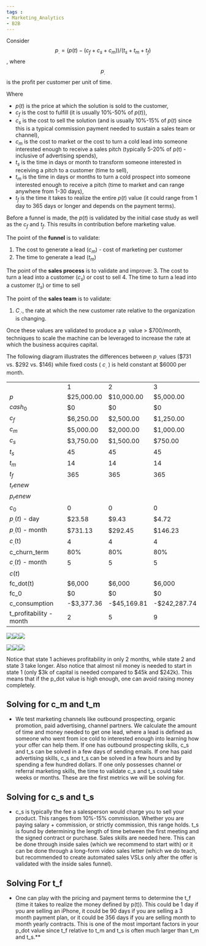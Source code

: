 ```yaml
---
tags : 
- Marketing_Analytics
- B2B
---
```



Consider  
$$p_. = (p(t) - (c_f + c_s + c_m))/(t_s + t_m + t_f)$$
, where $$p_.$$ is the profit per customer per unit of time. 

  

Where 
- $p(t)$ is the price at which the solution is sold to the customer, 
- $c_f$ is the cost to fulfill (it is usually 10%-50% of $p(t)$), 
- $c_s$ is the cost to sell the solution (and is usually 10%-15% of $p(t)$ since this is a typical commission payment needed to sustain a sales team or channel),
- $c_m$ is the cost to market or the cost to turn a cold lead into someone interested enough to receive a sales pitch (typically 5-20% of p(t) - inclusive of advertising spends), 
- $t_s$ is the time in days or month to transform someone interested in receiving a pitch to a customer (time to sell), 
- $t_m$ is the time in days or months to turn a cold prospect into someone interested enough to receive a pitch (time to market and can range anywhere from 1-30 days), 
- $t_f$ is the time it takes to realize the entire $p(t)$ value (it could range from 1 day to 365 days or longer and depends on the payment terms). 

  
Before a funnel is made, the $p(t)$ is validated by the initial case study as well as the $c_f$ and $t_f$. This results in contribution before marketing value. 

  
  The point of the **funnel** is to validate: 
1. The cost to generate a lead ($c_m$) - cost of marketing per customer 
2. The time to generate a lead ($t_m$)


The point of the **sales process** is to validate and improve:
3. The cost to turn a lead into a customer ($c_s$) or cost to sell
4. The time to turn a lead into a customer ($t_s$) or time to sell

The point of the **sales team** is to validate: 
1. $C_..$, the rate at which the new customer rate relative to the organization is changing. 
    

Once these values are validated to produce a $p_.$ value > $700/month, techniques to scale the machine can be leveraged to increase the rate at which the business acquires capital. 

  The following diagram illustrates the differences between $p_.$ values ($731 vs. $292 vs. $146) while fixed costs ( $c_.$ ) is held constant at $6000 per month. 

  
|                         |            |             |              |
| ----------------------- | ---------- | ----------- | ------------ |
|                         | 1          | 2           | 3            |
| $p$                     | $25,000.00 | $10,000.00  | $5,000.00    |
| $cash_0$                | $0         | $0          | $0           |
| $c_f$                   | $6,250.00  | $2,500.00   | $1,250.00    |
| $c_m$                   | $5,000.00  | $2,000.00   | $1,000.00    |
| $c_s$                   | $3,750.00  | $1,500.00   | $750.00      |
| $t_s$                   | 45         | 45          | 45           |
| $t_m$                   | 14         | 14          | 14           |
| $t_f$                   | 365        | 365         | 365          |
| $t_renew$               |            |             |              |
| $p_renew$               |            |             |              |
| $c_0$                   | 0          | 0           | 0            |
| $p_.(t)$ - day          | $23.58     | $9.43       | $4.72        |
| $p_.$(t) - month        | $731.13    | $292.45     | $146.23      |
| $c_.$(t)                | 4          | 4           | 4            |
| c_churn_term            | 80%        | 80%         | 80%          |
| $c_.(t)$ - month        | 5          | 5           | 5            |
| $c(t)$                  |            |             |              |
| fc_dot(t)               | $6,000     | $6,000      | $6,000       |
| fc_0                    | $0         | $0          | $0           |
| c_consumption           | -$3,377.36 | -$45,169.81 | -$242,287.74 |
| t_profitability - month | 2          | 5           | 9            |

  

![](https://lh7-rt.googleusercontent.com/docsz/AD_4nXcaqjJhDYiqikLUJtc0WJweQzsQ8ww2B1cGQLFysLO8SZd5396JsBfiWa8JAuNM7MWITLfcFXr0P5z4_oyFkqpWSXy1mmsVZZQ8Fm1_rDzyCzHau0CVmyllYHWCl5VHZ163wwUoAgAekyJOrjmj2wXw8GOk0TGf_hPDteU5uw_5j257csHrtdk?key=tzvz2TuvDVukv-D3i3Isyg)![](https://lh7-rt.googleusercontent.com/docsz/AD_4nXdO-uzZGzTu6qGXNyPjzIZ6S-sAdhV1OEalNcidtOgy5ZqiO2e89H13Z_wI1s4NcMAADig0FGWo6lPIrC4lsTA5LDQtp1xiXzy-CN8VBB2YpCcE23IQrtz_wruG5HivOT5xcOMY0GtnvdmTAhA956uAHmBrefmymR4EGrXnoNIbo-3x8OCGqI8?key=tzvz2TuvDVukv-D3i3Isyg)![](https://lh7-rt.googleusercontent.com/docsz/AD_4nXcwYBZfjlAB5DWY7HsEnawLgupb8ejeKkf2TIhJn3zoFVJQYPBH1jCuWQCeOdmt4OIYTcf9zvy5ykozrJdiue2j6yYZ67TaTRabvlvp7wA_-ZNTTvqHeHLKrLw6jqoc7QSIjzNyQE9-6efqPkYvFk-W6RVvnBwRXfeIxAJXTQ5gtxq2xKhHDg?key=tzvz2TuvDVukv-D3i3Isyg)

![](https://lh7-rt.googleusercontent.com/docsz/AD_4nXdBkX8e9zcbc8XCE6NfOPuTfVECqF-o6PFnZpJ7cuBAKIEo3CzSuZU3fSqAFgv6yS1LCv-EZe3p2gmIQvNasPWYyLg-zsjVXu4cfGMVOnPUy4jin-gVRl2W5WVbNWJVsQvKA6ym2E-xVdK0w7eWqGdcNj1lCvufzqzbfGMuaLXL3rCMMFck_hs?key=tzvz2TuvDVukv-D3i3Isyg)![](https://lh7-rt.googleusercontent.com/docsz/AD_4nXfYziCbpS-5RrlrKNVT4JRjI-ELOafs6EB80--_1qeTra8uT5Gw2LwcWfnhwagoZDKMiR2N4nBhp408srUKDzBWeiwFl0pFR27R-aWS-1UkMdRjDaEcieP3Asz61bj8MSglVtzSjHKvVSzBdK5ff6iZY_tPhNXsIk1o9l_YGGl12x-FAuPj6Q?key=tzvz2TuvDVukv-D3i3Isyg)![](https://lh7-rt.googleusercontent.com/docsz/AD_4nXdC5IrpCNde7seC6XE4l8tG4ePek0P_wsIZwO2Fy3o2TD9qu-NEP-ltZR6Sm3xTTzKQ1pe7GDdSfy_NfO5PjX2f5M0pkBjHzMKK6Hxcbq29AbDiBEhnz7xnatt0uTlPc0w3BQXFKretvFruxNxGN_10REBuebHr_9W_OnNOFCKZGLlLT6uRuwU?key=tzvz2TuvDVukv-D3i3Isyg)

Notice that state 1 achieves profitability in only 2 months, while state 2 and state 3 take longer. Also notice that almost nil money is needed to start in state 1 (only $3k of capital is needed compared to $45k and $242k). This means that if the p_dot value is high enough, one can avoid raising money completely. 

  

## Solving for c_m and t_m 

- We test marketing channels like outbound prospecting, organic promotion, paid advertising, channel partners. We calculate the amount of time and money needed to get one lead, where a lead is defined as someone who went from ice cold to interested enough into learning how your offer can help them. If one has outbound prospecting skills, c_s and t_s can be solved in a few days of sending emails. If one has paid advertising skills, c_s and t_s can be solved in a few hours and by spending a few hundred dollars. If one only possesses channel or referral marketing skills, the time to validate c_s and t_s could take weeks or months. These are the first metrics we will be solving for. 
    

  

## Solving for c_s and t_s 

- c_s is typically the fee a salesperson would charge you to sell your product. This ranges from 10%-15% commission. Whether you are paying salary + commission, or strictly commission, this range holds. t_s is found by determining the length of time between the first meeting and the signed contract or purchase. Sales skills are needed here. This can be done through inside sales (which we recommend to start with) or it can be done through a long-form video sales letter (which we do teach, but recommended to create automated sales VSLs only after the offer is validated with the inside sales funnel). 
    

  

## Solving For t_f

- One can play with the pricing and payment terms to determine the t_f (time it takes to realize the money defined by p(t)). This could be 1 day if you are selling an iPhone, it could be 90 days if you are selling a 3 month payment plan, or it could be 356 days if you are selling month to month yearly contracts. This is one of the most important factors in your p_dot value since t_f relative to t_m and t_s is often much larger than t_m and t_s.**
